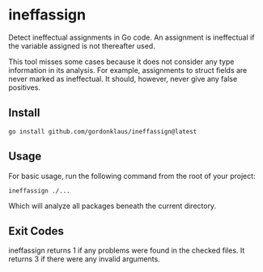 # ineffassign

Detect ineffectual assignments in Go code.  An assignment is ineffectual if the variable assigned is not thereafter used.

This tool misses some cases because it does not consider any type information in its analysis.  For example, assignments to struct fields are never marked as ineffectual.  It should, however, never give any false positives.

## Install

    go install github.com/gordonklaus/ineffassign@latest

## Usage

For basic usage, run the following command from the root of your project:

    ineffassign ./...

Which will analyze all packages beneath the current directory.

## Exit Codes

ineffassign returns 1 if any problems were found in the checked files.  It returns 3 if there were any invalid arguments.

